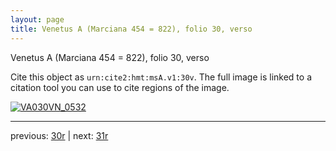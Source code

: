 ```yaml
---
layout: page
title: Venetus A (Marciana 454 = 822), folio 30, verso
---
```


Venetus A (Marciana 454 = 822), folio 30, verso

Cite this object as `urn:cite2:hmt:msA.v1:30v`.  The full image is linked to a citation tool you can use to cite regions of the image.

[![VA030VN_0532](http://www.homermultitext.org/iipsrv?IIIF=/project/homer/pyramidal/deepzoom/hmt/vaimg/2017a/VA030VN_0532.tif/full/800,/0/default.jpg)](http://www.homermultitext.org/ict2/?urn=urn:cite2:hmt:vaimg.2017a:VA030VN_0532) 

---

previous:  [30r](../30r/) | next: [31r](../31r/)